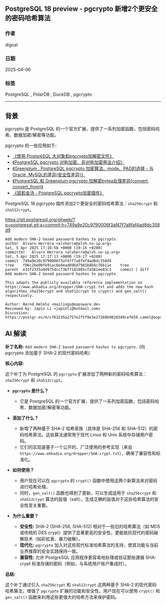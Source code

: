 ## PostgreSQL 18 preview - pgcrypto 新增2个更安全的密码哈希算法  
                                                                                                                                                                    
### 作者                                                                                                                                        
digoal                                                                                                                                        
                                                                                                                                               
### 日期                                                                                                                                             
2025-04-06                                                                                                                                       
                                                                                                                                            
### 标签                                                                                                                                          
PostgreSQL , PolarDB , DuckDB , pgcrypto      
                                                                                                                                                                   
----                                                                                                                                            
                                                                                                                                                          
## 背景       
pgcrypto 是 PostgreSQL 的一个官方扩展，提供了一系列加密函数，包括密码哈希、数据加密/解密等功能。  
  
pgcrypto 的一些应用如下:   
- [《使用 PostgreSQL 大对象和pgcrypto加解密文件》](202212/20221215_01.md)    
- [《PostgreSQL pgcrypto 对称加密、非对称加密用法介绍》](201802/20180226_03.md)    
- [《Greenplum , PostgreSQL pgcrypto 加密算法、mode、PAD的选择 - 与Oracle, MySQL的差异(安全性差异)》](201711/20171127_02.md)    
- [《PostgreSQL 和 Greenplum pgcrypto 加解密bytea处理差异(convert, convert_from)》](201710/20171012_01.md)    
- [《固若金汤 - PostgreSQL pgcrypto加密插件》](201607/20160727_02.md)    
  
PostgreSQL 18 pgcrypto 插件添加2个更安全的密码哈希算法：`sha256crypt` 和 `sha512crypt`。  
  
https://git.postgresql.org/gitweb/?p=postgresql.git;a=commit;h=749a9e20c9790006f3af47f7a8faf4ad8dc358d9  
```  
Add modern SHA-2 based password hashes to pgcrypto.  
author	Álvaro Herrera <alvherre@alvh.no-ip.org>	  
Sat, 5 Apr 2025 17:16:58 +0000 (19:16 +0200)  
committer	Álvaro Herrera <alvherre@alvh.no-ip.org>	  
Sat, 5 Apr 2025 17:17:13 +0000 (19:17 +0200)  
commit	749a9e20c9790006f3af47f7a8faf4ad8dc358d9  
tree	f06c2be00fe91ac6edead896d7981b8b4c76b11e	tree  
parent	e33f2335a9d9754ccf3bf7181085cfa581ee03c3	commit | diff  
Add modern SHA-2 based password hashes to pgcrypto.  
  
This adapts the publicly available reference implementation on  
https://www.akkadia.org/drepper/SHA-crypt.txt and adds the new hash  
algorithms sha256crypt and sha512crypt to crypt() and gen_salt()  
respectively.  
  
Author: Bernd Helmle <mailings@oopsware.de>  
Reviewed-by: Japin Li <japinli@hotmail.com>  
Discussion: https://postgr.es/m/c763235a2757e2f5f9e3e27268b9028349cef659.camel@oopsware.de  
```  
  
## AI 解读    
    
**补丁名称:** `Add modern SHA-2 based password hashes to pgcrypto.` (向 pgcrypto 添加基于 SHA-2 的现代密码哈希)  
  
**核心内容:**  
  
这个补丁为 PostgreSQL 的 `pgcrypto` 扩展添加了两种新的密码哈希算法：`sha256crypt` 和 `sha512crypt`。  
  
*   **`pgcrypto` 是什么？**  
    *   它是 PostgreSQL 的一个官方扩展，提供了一系列加密函数，包括密码哈希、数据加密/解密等功能。  
  
*   **添加了什么？**  
    *   新增了两种基于 SHA-2 哈希家族（具体是 SHA-256 和 SHA-512）的密码哈希算法。这些算法通常用于现代 Linux 和 Unix 系统中存储用户密码。  
    *   它们的实现是基于一个公开的、广泛使用的参考实现（来自 `https://www.akkadia.org/drepper/SHA-crypt.txt`），确保了兼容性和标准化。  
  
*   **如何使用？**  
    *   用户现在可以在 `pgcrypto` 的 `crypt()` 函数中使用这两个新算法来对密码进行哈希处理。  
    *   同时，`gen_salt()` 函数也得到了更新，可以生成适用于 `sha256crypt` 和 `sha512crypt` 算法的盐值（salt）。生成正确的盐值对于这些哈希算法的安全性至关重要。  
  
*   **为什么重要？**  
    *   **安全性:** SHA-2 (SHA-256, SHA-512) 相对于一些旧的哈希算法（如 MD5 或传统的 DES crypt）提供了显著更高的安全性，更能抵抗现代的密码破解技术（如彩虹表、暴力破解）。  
    *   **现代化:** `pgcrypto` 加入对这些现代标准哈希算法的支持，使其功能与当前业界推荐的安全实践保持一致。  
    *   **兼容性:** 允许 PostgreSQL 应用程序更容易地处理或验证那些遵循 SHA-crypt 标准存储的密码（例如，与系统用户账户集成时）。  
  
**总结:**  
  
这个补丁通过引入 `sha256crypt` 和 `sha512crypt` 这两种基于 SHA-2 的现代密码哈希算法，增强了 `pgcrypto` 扩展的功能和安全性。用户现在可以使用 `crypt()` 和 `gen_salt()` 函数来利用这些更强大的哈希方法来保护密码。  
    
